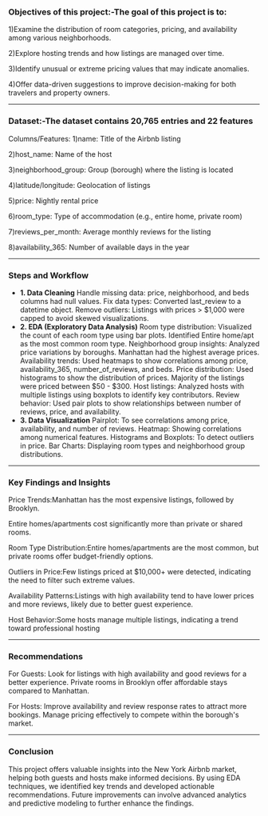 ### **Objectives of this project:-The goal of this project is to:** ###
1)Examine the distribution of room categories, pricing, and availability among various neighborhoods.

2)Explore hosting trends and how listings are managed over time.

3)Identify unusual or extreme pricing values that may indicate anomalies.

4)Offer data-driven suggestions to improve decision-making for both travelers and property owners.

---

### **Dataset:-The dataset contains 20,765 entries and 22 features** ###
Columns/Features:
1)name: Title of the Airbnb listing

2)host_name: Name of the host

3)neighborhood_group: Group (borough) where the listing is located

4)latitude/longitude: Geolocation of listings

5)price: Nightly rental price

6)room_type: Type of accommodation (e.g., entire home, private room)

7)reviews_per_month: Average monthly reviews for the listing

8)availability_365: Number of available days in the year

---

### **Steps and Workflow** ###
- **1. Data Cleaning**
Handle missing data: price, neighborhood, and beds columns had null values.
Fix data types: Converted last_review to a datetime object.
Remove outliers: Listings with prices > $1,000 were capped to avoid skewed visualizations.
- **2. EDA (Exploratory Data Analysis)**
Room type distribution:
Visualized the count of each room type using bar plots.
Identified Entire home/apt as the most common room type.
Neighborhood group insights:
Analyzed price variations by boroughs.
Manhattan had the highest average prices.
Availability trends:
Used heatmaps to show correlations among price, availability_365, number_of_reviews, and beds.
Price distribution:
Used histograms to show the distribution of prices.
Majority of the listings were priced between $50 - $300.
Host listings:
Analyzed hosts with multiple listings using boxplots to identify key contributors.
Review behavior:
Used pair plots to show relationships between number of reviews, price, and availability.
- **3. Data Visualization**
Pairplot: To see correlations among price, availability, and number of reviews.
Heatmap: Showing correlations among numerical features.
Histograms and Boxplots: To detect outliers in price.
Bar Charts: Displaying room types and neighborhood group distributions.

---

### **Key Findings and Insights** ###
Price Trends:Manhattan has the most expensive listings, followed by Brooklyn.

Entire homes/apartments cost significantly more than private or shared rooms.

Room Type Distribution:Entire homes/apartments are the most common, but private rooms offer budget-friendly options.

Outliers in Price:Few listings priced at $10,000+ were detected, indicating the need to filter such extreme values.

Availability Patterns:Listings with high availability tend to have lower prices and more reviews, likely due to better guest experience.

Host Behavior:Some hosts manage multiple listings, indicating a trend toward professional hosting

---

### **Recommendations** ###
For Guests:
Look for listings with high availability and good reviews for a better experience.
Private rooms in Brooklyn offer affordable stays compared to Manhattan.

For Hosts:
Improve availability and review response rates to attract more bookings.
Manage pricing effectively to compete within the borough's market.

---

### **Conclusion** ###
This project offers valuable insights into the New York Airbnb market, helping both guests and hosts make informed decisions. By using EDA techniques, we identified key trends and developed actionable recommendations. Future improvements can involve advanced analytics and predictive modeling to further enhance the findings.
